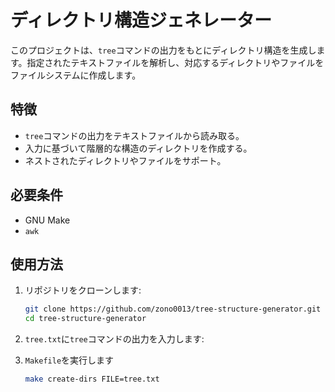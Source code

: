 # ディレクトリ構造ジェネレーター

このプロジェクトは、`tree`コマンドの出力をもとにディレクトリ構造を生成します。指定されたテキストファイルを解析し、対応するディレクトリやファイルをファイルシステムに作成します。

## 特徴

- `tree`コマンドの出力をテキストファイルから読み取る。
- 入力に基づいて階層的な構造のディレクトリを作成する。
- ネストされたディレクトリやファイルをサポート。

## 必要条件

- GNU Make
- `awk`

## 使用方法

1. リポジトリをクローンします:

   ```bash
   git clone https://github.com/zono0013/tree-structure-generator.git
   cd tree-structure-generator
   ```
2. `tree.txt`に`tree`コマンドの出力を入力します:


3. `Makefile`を実行します
    ```bash
   make create-dirs FILE=tree.txt
   ```


